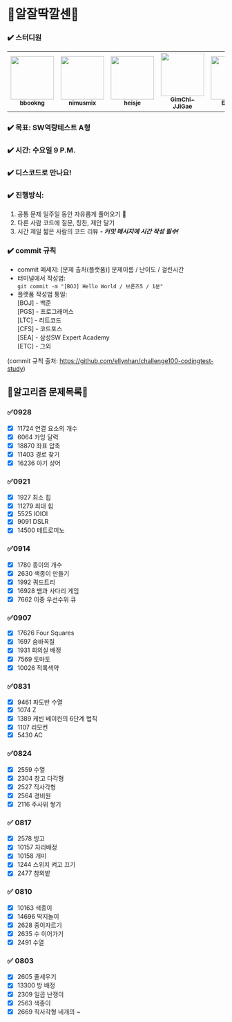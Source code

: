 # 💫알잘딱깔센💫

### ✔️ 스터디원
<table>
  <tr>
   <td align="center"><a href="https://github.com/bbookng"><img src="https://avatars.githubusercontent.com/u/109321163?v=4" width="100px;" alt=""/>
   <br /><sub><b>bbookng</b><br></sub></a></td>
   <td align="center"><a href="https://github.com/nimusmix"><img src="https://avatars.githubusercontent.com/u/109320569?s=400" width="100px;" alt=""/>
   <br /><sub><b>nimusmix</b><br></sub></a></td>
   <td align="center"><a href="https://github.com/heisje"><img src="https://avatars.githubusercontent.com/u/109322450?v=4" width="100px;" alt=""/>
   <br /><sub><b>heisje</b><br></sub></a></td>
   <td align="center"><a href="https://github.com/GimChi-JJiGae"><img src="https://avatars.githubusercontent.com/u/54613889?v=4" width="100px;" alt=""/>
   <br /><sub><b>GimChi-JJiGae</b><br></sub></a></td>
   <td align="center"><a href="https://github.com/EZ-000"><img src="https://avatars.githubusercontent.com/u/85544352?v=4" width="100px;" alt=""/>
   <br /><sub><b>EZ-000</b><br></sub></a></td>
   <td align="center"><a href="https://github.com/Choihyoungkyu"><img src="https://avatars.githubusercontent.com/u/109322428?v=4" width="100px;" alt=""/>
   <br /><sub><b>Choihyoungkyu</b><br></sub></a></td>
  </tr>
</table>

### ✔️ 목표: SW역량테스트 A형

### ✔️ 시간: 수요일 9 P.M.

### ✔️ 디스코드로 만나요!

### ✔️ 진행방식:
1. 공통 문제 일주일 동안 자유롭게 풀어오기 🌱
2. 다른 사람 코드에 질문, 칭찬, 제안 달기
3. 시간 제일 짧은 사람의 코드 리뷰 ***- 커밋 메시지에 시간 작성 필수!***

### ✔️ commit 규칙
* commit 메세지: [문제 출처(플랫폼)] 문제이름 / 난이도 / 걸린시간
* 터미널에서 작성법:  
```git commit -m "[BOJ] Hello World / 브론즈5 / 1분"```
* 플랫폼 작성법 통일:  
  [BOJ] - 백준  
  [PGS] - 프로그래머스  
  [LTC] - 리트코드  
  [CFS] - 코드포스  
  [SEA] - 삼성SW Expert Academy  
  [ETC] - 그외  
  

(commit 규칙 출처: https://github.com/ellynhan/challenge100-codingtest-study)



## 🎇알고리즘  문제목록🎇

### ✅0928

- [x] 11724 연결 요소의 개수
- [x] 6064 카잉 달력
- [x] 18870 좌표 압축
- [x] 11403 경로 찾기
- [x] 16236 아기 상어

### ✅0921

- [x] 1927 최소 힙
- [x] 11279 최대 힙
- [x] 5525 IOIOI
- [x] 9091 DSLR
- [x] 14500 테트로미노

### ✅0914

- [x] 1780 종이의 개수
- [x] 2630 색종이 만들기
- [x] 1992 쿼드트리
- [x] 16928 뱀과 사다리 게임
- [x] 7662 이중 우선수위 큐

### ✅0907

- [x] 17626 Four Squares 
- [x] 1697 숨바꼭질
- [x] 1931 회의실 배정
- [x] 7569 토마토
- [x] 10026 적록색약

### ✅0831

- [x] 9461 파도반 수열 
- [x] 1074 Z
- [x] 1389 케빈 베이컨의 6단계 법칙
- [x] 1107 리모컨 
- [x] 5430 AC 

### ✅0824

- [x] 2559 수열
- [x] 2304 창고 다각형
- [x] 2527 직사각형
- [x] 2564 경비원
- [x] 2116 주사위 쌓기

### ✅ 0817

- [x] 2578 빙고
- [x] 10157 자리배정
- [x] 10158 개미
- [x] 1244 스위치 켜고 끄기
- [x] 2477 참외밭

### ✅ 0810

- [x] 10163 색종이
- [x] 14696 딱지놀이
- [x] 2628 종이자르기
- [x] 2635 수 이어가기
- [x] 2491 수열

### ✅ 0803

- [x] 2605 줄세우기
- [x] 13300 방 배정
- [x] 2309 일곱 난쟁이
- [x] 2563 색종이
- [x] 2669 직사각형 네개의 ~
